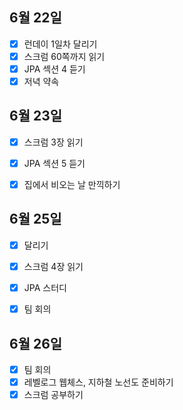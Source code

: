 ## 6월 22일

- [x] 런데이 1일차 달리기
- [x] 스크럼 60쪽까지 읽기
- [x] JPA 섹션 4 듣기
- [x] 저녁 약속

## 6월 23일

- [x] 스크럼 3장 읽기
- [x] JPA 섹션 5 듣기
- [x] 집에서 비오는 날 만끽하기



## 6월 25일

- [x] 달리기
- [x] 스크럼 4장 읽기
- [x] JPA 스터디
- [x] 팀 회의



## 6월 26일

- [x] 팀 회의
- [x] 레벨로그 웹체스, 지하철 노선도 준비하기
- [x] 스크럼 공부하기
